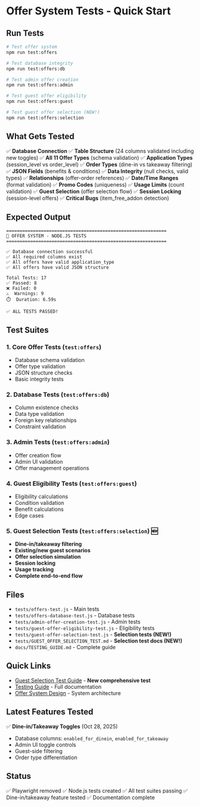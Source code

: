 # Offer System Tests - Quick Start

## Run Tests

```bash
# Test offer system
npm run test:offers

# Test database integrity
npm run test:offers:db

# Test admin offer creation
npm run test:offers:admin

# Test guest offer eligibility
npm run test:offers:guest

# Test guest offer selection (NEW!)
npm run test:offers:selection
```

## What Gets Tested

✅ **Database Connection**
✅ **Table Structure** (24 columns validated including new toggles)
✅ **All 11 Offer Types** (schema validation)
✅ **Application Types** (session_level vs order_level)
✅ **Order Types** (dine-in vs takeaway filtering)
✅ **JSON Fields** (benefits & conditions)
✅ **Data Integrity** (null checks, valid types)
✅ **Relationships** (offer-order references)
✅ **Date/Time Ranges** (format validation)
✅ **Promo Codes** (uniqueness)
✅ **Usage Limits** (count validation)
✅ **Guest Selection** (offer selection flow)
✅ **Session Locking** (session-level offers)
✅ **Critical Bugs** (item_free_addon detection)

## Expected Output

```
============================================================
🧪 OFFER SYSTEM - NODE.JS TESTS
============================================================

✅ Database connection successful
✅ All required columns exist
✅ All offers have valid application_type
✅ All offers have valid JSON structure

Total Tests: 17
✅ Passed: 8
❌ Failed: 0
⚠️  Warnings: 9
⏱️  Duration: 6.59s

✅ ALL TESTS PASSED!
```

## Test Suites

### 1. Core Offer Tests (`test:offers`)

- Database schema validation
- Offer type validation
- JSON structure checks
- Basic integrity tests

### 2. Database Tests (`test:offers:db`)

- Column existence checks
- Data type validation
- Foreign key relationships
- Constraint validation

### 3. Admin Tests (`test:offers:admin`)

- Offer creation flow
- Admin UI validation
- Offer management operations

### 4. Guest Eligibility Tests (`test:offers:guest`)

- Eligibility calculations
- Condition validation
- Benefit calculations
- Edge cases

### 5. **Guest Selection Tests (`test:offers:selection`)** 🆕

- **Dine-in/takeaway filtering**
- **Existing/new guest scenarios**
- **Offer selection simulation**
- **Session locking**
- **Usage tracking**
- **Complete end-to-end flow**

## Files

- `tests/offers-test.js` - Main tests
- `tests/offers-database-test.js` - Database tests
- `tests/admin-offer-creation-test.js` - Admin tests
- `tests/guest-offer-eligibility-test.js` - Eligibility tests
- `tests/guest-offer-selection-test.js` - **Selection tests (NEW!)**
- `tests/GUEST_OFFER_SELECTION_TEST.md` - **Selection test docs (NEW!)**
- `docs/TESTING_GUIDE.md` - Complete guide

## Quick Links

- [Guest Selection Test Guide](./GUEST_OFFER_SELECTION_TEST.md) - **New comprehensive test**
- [Testing Guide](../docs/TESTING_GUIDE.md) - Full documentation
- [Offer System Design](../docs/GUEST_OFFER_SYSTEM_DESIGN.md) - System architecture

## Latest Features Tested

✅ **Dine-in/Takeaway Toggles** (Oct 28, 2025)

- Database columns: `enabled_for_dinein`, `enabled_for_takeaway`
- Admin UI toggle controls
- Guest-side filtering
- Order type differentiation

## Status

✅ Playwright removed
✅ Node.js tests created
✅ All test suites passing
✅ Dine-in/takeaway feature tested
✅ Documentation complete
